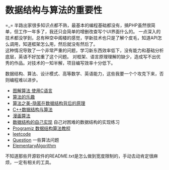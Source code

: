# 数据结构与算法的重要性
=_= 半路出家很多知识点都不熟，最基本的编程基础都没有，搞PHP虽然很简单，但工作一年多了，我还只会简单的增删改查写个UI界面什么的。
一点深入的技术都没学到，总有种空中阁楼的感觉，学新技术也只是了解个皮毛，知道API怎么调用，知道框架怎么用，然后就没有然后了。        
这种情况导致了一个非常严重的问题，学习新东西效率低下，没有能力和基础分析底层，英语不好加重了这个问题。
对框架、语言原理理解的缺少，造成写不出优秀的作品。对技术的一知半解，项目编写效率十分低下。

数据结构、算法、设计模式、高等数学、英语能力，这些我要一个个攻克下来，否则编程难以进步。

* [图解算法 使用C语言](./图解算法使用C语言/) 
* [算法的乐趣](./AlgorithmDelight/)
* [算法之美-隐匿在数据结构背后的原理](./BeautyAlgorithm/)
* [C++数据结构与算法](./C++数据结构与算法/) 
* [漫画算法](./cartoon_algorithm/) 
* [数据结构的自己实现](./DataStructure/) 自己对困难的数据结构的实现练习
* [Programiz 数据结构算法教程](./programiz/) 
* [leetcode](./leetcode/) 
* [Question](./Question/) 一些算法问题
* [ElementaryAlgorithm](./ElementaryAlogrithms/) 

不知道那些开源软件的README.txt是怎么做到宽度限制的，手动去动肯定很麻烦，一定有相关的工具。  